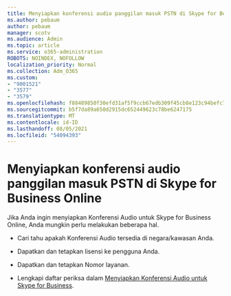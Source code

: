 ```yaml
---
title: Menyiapkan konferensi audio panggilan masuk PSTN di Skype for Business Online
ms.author: pebaum
author: pebaum
manager: scotv
ms.audience: Admin
ms.topic: article
ms.service: o365-administration
ROBOTS: NOINDEX, NOFOLLOW
localization_priority: Normal
ms.collection: Adm_O365
ms.custom:
- "9001521"
- "3577"
- "3579"
ms.openlocfilehash: f88489850f30efd31af5f9ccb67edb309f45cb8e123c94befc70fdd72ee98450
ms.sourcegitcommit: b5f7da89a650d2915dc652449623c78be6247175
ms.translationtype: MT
ms.contentlocale: id-ID
ms.lasthandoff: 08/05/2021
ms.locfileid: "54094393"
---
```

# <a name="setup-pstn-dial-in-audio-conferencing-in-skype-for-business-online"></a>Menyiapkan konferensi audio panggilan masuk PSTN di Skype for Business Online

Jika Anda ingin menyiapkan Konferensi Audio untuk Skype for Business Online, Anda mungkin perlu melakukan beberapa hal. 

- Cari tahu apakah Konferensi Audio tersedia di negara/kawasan Anda.

- Dapatkan dan tetapkan lisensi ke pengguna Anda.

- Dapatkan dan tetapkan Nomor layanan.

- Lengkapi daftar periksa dalam [Menyiapkan Konferensi Audio untuk Skype for Business](https://docs.microsoft.com/SkypeForBusiness/audio-conferencing-in-office-365/set-up-audio-conferencing).
